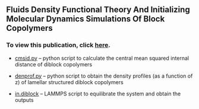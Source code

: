 ## Fluids Density Functional Theory And Initializing Molecular Dynamics Simulations Of Block Copolymers
### To view this publication, click [here](https://aip.scitation.org/doi/full/10.1063/1.4943982). 

- [cmsid.py](https://github.com/hall-polymers/published-work/blob/master/2016-brown2016fluids/cmsid.py) – python script to calculate the central mean squared internal distance of diblock copolymers

- [denprof.py](https://github.com/hall-polymers/published-work/blob/master/2016-brown2016fluids/denprof.py) – python script to obtain the density profiles (as a function of z) of lamellar structured diblock copolymers

- [in.diblock](https://github.com/hall-polymers/published-work/blob/master/2016-brown2016fluids/in.diblock) – LAMMPS script to equilibrate the system and obtain the outputs